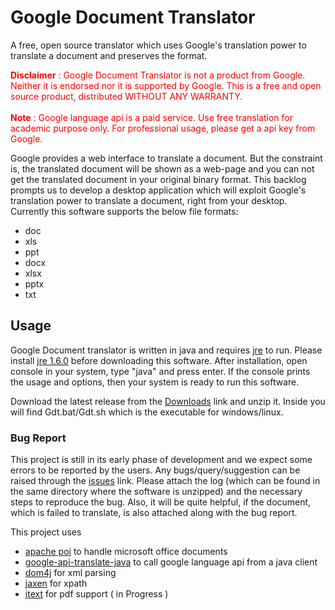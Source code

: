 # Google Document Translator #

A free, open source translator which uses Google's translation power to translate a document and preserves the format.

<font color='red'> <b>Disclaimer</b> : Google Document Translator is not a product from Google. Neither it is endorsed nor it is supported by Google. This is a free and open source product, distributed WITHOUT ANY WARRANTY.<br>
<br>
<b>Note</b> : Google language api is a paid service. Use free translation for academic purpose only. For professional usage, please get a api key from Google.</font>

Google provides a web interface to translate a document. But the constraint is, the translated document will be shown as a web-page and you can not get the translated document in your original binary format. This backlog prompts us to develop a desktop application which will exploit Google's translation power to translate a document, right from your desktop. Currently this software supports the below file formats:
  * doc
  * xls
  * ppt
  * docx
  * xlsx
  * pptx
  * txt

## Usage ##
<p>Google Document translator is written in java and requires <a href='http://www.oracle.com/technetwork/java/javase/downloads/index.html'>jre</a> to run. Please install <a href='http://www.oracle.com/technetwork/java/javase/downloads/index.html'>jre 1.6.0</a> before downloading this software. After installation, open console in your system, type "java" and press enter. If the console prints the usage and options, then your system is ready to run this software.</p>

<p>Download the latest release from the <a href='http://code.google.com/p/google-document-translator/downloads/list'>Downloads</a> link and unzip it. Inside you will find Gdt.bat/Gdt.sh which is the executable for windows/linux.</p>

### Bug Report ###
<p>This project is still in its early phase of development and we expect some errors to be reported by the users. Any bugs/query/suggestion can be raised through the <a href='http://code.google.com/p/google-document-translator/issues/list'>issues</a> link. Please attach the log (which can be found in the same directory where the software is unzipped) and the necessary steps to reproduce the bug. Also, it will be quite helpful, if the document, which is failed to translate, is also attached along with the bug report.</p>

This project uses
  * [apache poi](http://poi.apache.org/) to handle microsoft office documents
  * [google-api-translate-java](http://code.google.com/p/google-api-translate-java/) to call google language api from a java client
  * [dom4j](http://dom4j.sourceforge.net/) for xml parsing
  * [jaxen](http://jaxen.codehaus.org/) for xpath
  * [itext](http://itextpdf.com/) for pdf support ( in Progress )